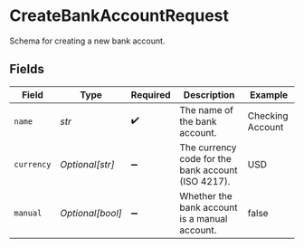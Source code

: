 # CreateBankAccountRequest

Schema for creating a new bank account.


## Fields

| Field                                              | Type                                               | Required                                           | Description                                        | Example                                            |
| -------------------------------------------------- | -------------------------------------------------- | -------------------------------------------------- | -------------------------------------------------- | -------------------------------------------------- |
| `name`                                             | *str*                                              | :heavy_check_mark:                                 | The name of the bank account.                      | Checking Account                                   |
| `currency`                                         | *Optional[str]*                                    | :heavy_minus_sign:                                 | The currency code for the bank account (ISO 4217). | USD                                                |
| `manual`                                           | *Optional[bool]*                                   | :heavy_minus_sign:                                 | Whether the bank account is a manual account.      | false                                              |